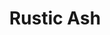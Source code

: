 ---
title: "Rustic Ash"
woodType: "Ash"
thickness: 
        - "22mm"

lengthWidth: 
    - "300x60mm"
---